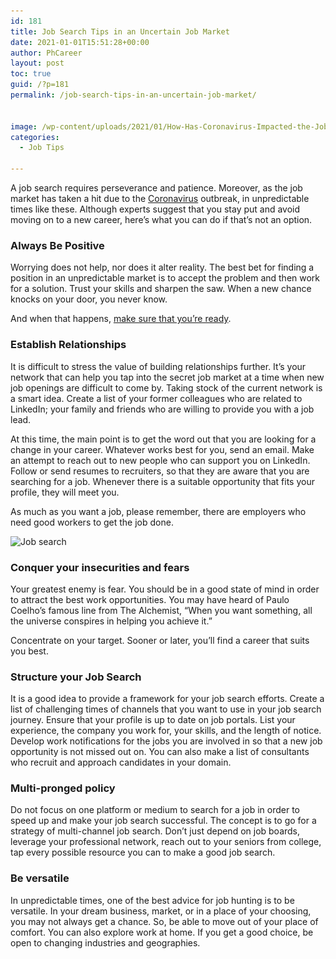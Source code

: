 ```yaml
---
id: 181
title: Job Search Tips in an Uncertain Job Market
date: 2021-01-01T15:51:28+00:00
author: PhCareer
layout: post
toc: true
guid: /?p=181
permalink: /job-search-tips-in-an-uncertain-job-market/


image: /wp-content/uploads/2021/01/How-Has-Coronavirus-Impacted-the-Job-Market-scaled.jpeg
categories:
  - Job Tips
 
---
```

A job search requires perseverance and patience. Moreover, as the job market has taken a hit due to the [Coronavirus](https://www.google.com/search?q=coronavirus) outbreak, in unpredictable times like these. Although experts suggest that you stay put and avoid moving on to a new career, here&#8217;s what you can do if that&#8217;s not an option.

### Always Be Positive

Worrying does not help, nor does it alter reality. The best bet for finding a position in an unpredictable market is to accept the problem and then work for a solution. Trust your skills and sharpen the saw. When a new chance knocks on your door, you never know.

And when that happens, [make sure that you&#8217;re ready](/how-to-make-a-great-impression-at-work/).

### Establish Relationships

It is difficult to stress the value of building relationships further. It&#8217;s your network that can help you tap into the secret job market at a time when new job openings are difficult to come by. Taking stock of the current network is a smart idea. Create a list of your former colleagues who are related to LinkedIn; your family and friends who are willing to provide you with a job lead.

At this time, the main point is to get the word out that you are looking for a change in your career. Whatever works best for you, send an email. Make an attempt to reach out to new people who can support you on LinkedIn. Follow or send resumes to recruiters, so that they are aware that you are searching for a job. Whenever there is a suitable opportunity that fits your profile, they will meet you.

As much as you want a job, please remember, there are employers who need good workers to get the job done. 

<img loading="lazy" src="/wp-content/uploads/2021/01/jobsearch-1024x576.jpg" alt="Job search" class="wp-image-184" width="681" height="383" srcset="/wp-content/uploads/2021/01/jobsearch-1024x576.jpg 1024w, /wp-content/uploads/2021/01/jobsearch-300x169.jpg 300w, /wp-content/uploads/2021/01/jobsearch-768x432.jpg 768w, /wp-content/uploads/2021/01/jobsearch-1536x864.jpg 1536w, /wp-content/uploads/2021/01/jobsearch.jpg 1921w" sizes="(max-width: 681px) 100vw, 681px" />  

### Conquer your insecurities and fears

Your greatest enemy is fear. You should be in a good state of mind in order to attract the best work opportunities. You may have heard of Paulo Coelho&#8217;s famous line from The Alchemist, “When you want something, all the universe conspires in helping you achieve it.”

Concentrate on your target. Sooner or later, you&#8217;ll find a career that suits you best.

### Structure your Job Search

It is a good idea to provide a framework for your job search efforts. Create a list of challenging times of channels that you want to use in your job search journey. Ensure that your profile is up to date on job portals. List your experience, the company you work for, your skills, and the length of notice. Develop work notifications for the jobs you are involved in so that a new job opportunity is not missed out on. You can also make a list of consultants who recruit and approach candidates in your domain.

### Multi-pronged policy

Do not focus on one platform or medium to search for a job in order to speed up and make your job search successful. The concept is to go for a strategy of multi-channel job search. Don&#8217;t just depend on job boards, leverage your professional network, reach out to your seniors from college, tap every possible resource you can to make a good job search.

### Be versatile

In unpredictable times, one of the best advice for job hunting is to be versatile. In your dream business, market, or in a place of your choosing, you may not always get a chance. So, be able to move out of your place of comfort. You can also explore work at home. If you get a good choice, be open to changing industries and geographies.
